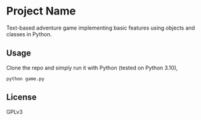 # Project Name

Text-based adventure game implementing basic features using objects and
classes in Python.

## Usage

Clone the repo and simply run it with Python (tested on Python 3.10),

`python game.py`

## License

GPLv3
